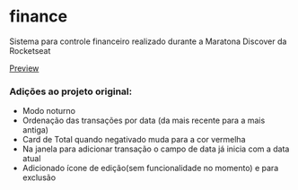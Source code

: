 # finance
Sistema para controle financeiro realizado durante a Maratona Discover da Rocketseat

[Preview](https://otaviospadilha.github.io/finance/)

### Adições ao projeto original:

- Modo noturno
- Ordenação das transações por data (da mais recente para a mais antiga)
- Card de Total quando negativado muda para a cor vermelha
- Na janela para adicionar transação o campo de data já inicia com a data atual
- Adicionado ícone de edição(sem funcionalidade no momento) e para exclusão
